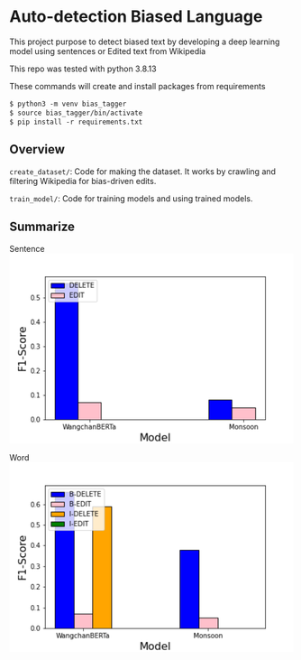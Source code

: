 # Auto-detection Biased Language

This project purpose to detect biased text by developing a deep learning model using sentences or Edited text from Wikipedia

This repo was tested with python 3.8.13

These commands will create and install packages from requirements
```
$ python3 -m venv bias_tagger
$ source bias_tagger/bin/activate
$ pip install -r requirements.txt

```

## Overview

`create_dataset/`: Code for making the dataset. It works by crawling and filtering Wikipedia for bias-driven edits.

`train_model/`: Code for training models and using trained models.

## Summarize

Sentence <img src="summarize/sentence.png" alt="sentence" width="650"/>

Word <img src="summarize/word.png" alt="word" width="650"/>
